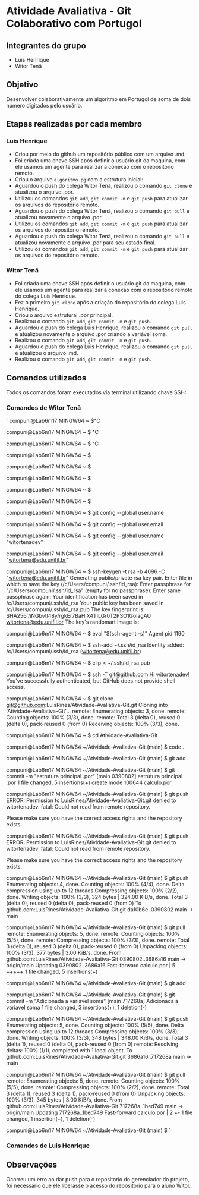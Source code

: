 # Atividade Avaliativa - Git Colaborativo com Portugol

## Integrantes do grupo
- Luis Henrique
- Witor Tenã

## Objetivo
Desenvolver colaborativamente um algoritmo em Portugol de soma de dois número digitados pelo usuário.

## Etapas realizadas por cada membro

### Luis Henrique
- Criou por meio do github um repositório público com um arquivo .md.
- Foi criada uma chave SSH após definir o usuário git da maquina, com ele usamos um agente para realizar a conexão com o repositório remoto.
- Criou o arquivo `algoritmo.pg` com a estrutura inicial:
- Aguardou o push do colega Witor Tenã, realizou o comando `git clone` e atualizou o arquivo .por.
- Utilizou os comandos `git add`, `git commit -m` e `git push` para atualizar os arquivos do repositório remoto.
- Aguardou o push do colega Witor Tenã, realizou o comando `git pull` e atualizou novamente o arquivo .por.
- Utilizou os comandos `git add`, `git commit -m` e `git push` para atualizar os arquivos do repositório remoto.
- Aguardou o push do colega Witor Tenã, realizou o comando `git pull` e atualizou novamente o arquivo .por para seu estado final.
- Utilizou os comandos `git add`, `git commit -m` e `git push` para atualizar os arquivos do repositório remoto.

### Witor Tenã
- Foi criada uma chave SSH após definir o usuário git da maquina, com ele usamos um agente para realizar a conexão com o repositório remoto do colega Luis Henrique.
- Fez o primeiro `git clone` após a criação do repositório do colega Luis Henrique.
- Criou o arquivo estrutural .por principal.
- Realizou o comando `git add`, `git commit -m` e `git push`.
- Aguardou o push do colega Luis Henrique, realizou o comando `git pull` e atualizou novamente o arquivo .por criando a variável soma.
- Realizou o comando `git add`, `git commit -m` e `git push`.
- Aguardou o push do colega Luis Henrique, realizou o comando `git pull` e atualizou o arquivo .md.
- Realizou o comando `git add`, `git commit -m` e `git push`.

## Comandos utilizados
Todos os comandos foram executados via terminal utilizando chave SSH:
### Comandos de Witor Tenã
`
compuni@Lab6m17 MINGW64 ~
$^C

compuni@Lab6m17 MINGW64 ~
$ ^C

compuni@Lab6m17 MINGW64 ~
$ ^C

compuni@Lab6m17 MINGW64 ~
$

compuni@Lab6m17 MINGW64 ~
$

compuni@Lab6m17 MINGW64 ~
$

compuni@Lab6m17 MINGW64 ~
$

compuni@Lab6m17 MINGW64 ~
$

compuni@Lab6m17 MINGW64 ~
$
git config --global user.name

compuni@Lab6m17 MINGW64 ~
$ git config --global user.email

compuni@Lab6m17 MINGW64 ~
$ git config --global user.name "witortenadev"

compuni@Lab6m17 MINGW64 ~
$ git config --global user.email "witortena@edu.unifil.br"

compuni@Lab6m17 MINGW64 ~
$ ssh-keygen -t rsa -b 4096 -C "witortena@edu.unifil.br"
Generating public/private rsa key pair.
Enter file in which to save the key (/c/Users/compuni/.ssh/id_rsa):
Enter passphrase for "/c/Users/compuni/.ssh/id_rsa" (empty for no passphrase):
Enter same passphrase again:
Your identification has been saved in /c/Users/compuni/.ssh/id_rsa
Your public key has been saved in /c/Users/compuni/.ssh/id_rsa.pub
The key fingerprint is:
SHA256:/iNGbvtl48y/rgkEr7BaHIX4TILGr0T2PSO1GolagAU witortena@edu.unifil.br
The key's randomart image is:

compuni@Lab6m17 MINGW64 ~
$ eval "$(ssh-agent -s)"
Agent pid 1190

compuni@Lab6m17 MINGW64 ~
$ ssh-add ~/.ssh/id_rsa
Identity added: /c/Users/compuni/.ssh/id_rsa (witortena@edu.unifil.br)

compuni@Lab6m17 MINGW64 ~
$ clip < ~/.ssh/id_rsa.pub

compuni@Lab6m17 MINGW64 ~
$ ssh -T git@github.com
Hi witortenadev! You've successfully authenticated, but GitHub does not provide shell access.

compuni@Lab6m17 MINGW64 ~
$ git clone git@github.com:LuisRines/Atividade-Avaliativa-Git.git
Cloning into 'Atividade-Avaliativa-Git'...
remote: Enumerating objects: 3, done.
remote: Counting objects: 100% (3/3), done.
remote: Total 3 (delta 0), reused 0 (delta 0), pack-reused 0 (from 0)
Receiving objects: 100% (3/3), done.

compuni@Lab6m17 MINGW64 ~
$ cd Atividade-Avaliativa-Git

compuni@Lab6m17 MINGW64 ~/Atividade-Avaliativa-Git (main)
$ code .

compuni@Lab6m17 MINGW64 ~/Atividade-Avaliativa-Git (main)
$ git add .

compuni@Lab6m17 MINGW64 ~/Atividade-Avaliativa-Git (main)
$ git commit -m "estrutura principal .por"
[main 0390802] estrutura principal .por
 1 file changed, 5 insertions(+)
 create mode 100644 calculo.por

compuni@Lab6m17 MINGW64 ~/Atividade-Avaliativa-Git (main)
$ git push
ERROR: Permission to LuisRines/Atividade-Avaliativa-Git.git denied to witortenadev.
fatal: Could not read from remote repository.

Please make sure you have the correct access rights
and the repository exists.

compuni@Lab6m17 MINGW64 ~/Atividade-Avaliativa-Git (main)
$ git push
ERROR: Permission to LuisRines/Atividade-Avaliativa-Git.git denied to witortenadev.
fatal: Could not read from remote repository.

Please make sure you have the correct access rights
and the repository exists.

compuni@Lab6m17 MINGW64 ~/Atividade-Avaliativa-Git (main)
$ git push
Enumerating objects: 4, done.
Counting objects: 100% (4/4), done.
Delta compression using up to 12 threads
Compressing objects: 100% (2/2), done.
Writing objects: 100% (3/3), 324 bytes | 324.00 KiB/s, done.
Total 3 (delta 0), reused 0 (delta 0), pack-reused 0 (from 0)
To github.com:LuisRines/Atividade-Avaliativa-Git.git
   da10b6e..0390802  main -> main

compuni@Lab6m17 MINGW64 ~/Atividade-Avaliativa-Git (main)
$ git pull
remote: Enumerating objects: 5, done.
remote: Counting objects: 100% (5/5), done.
remote: Compressing objects: 100% (3/3), done.
remote: Total 3 (delta 0), reused 3 (delta 0), pack-reused 0 (from 0)
Unpacking objects: 100% (3/3), 377 bytes | 3.00 KiB/s, done.
From github.com:LuisRines/Atividade-Avaliativa-Git
   0390802..3686a16  main       -> origin/main
Updating 0390802..3686a16
Fast-forward
 calculo.por | 5 +++++
 1 file changed, 5 insertions(+)

compuni@Lab6m17 MINGW64 ~/Atividade-Avaliativa-Git (main)
$ git add .

compuni@Lab6m17 MINGW64 ~/Atividade-Avaliativa-Git (main)
$ git commit -m "Adicionada a variavel soma"
[main 717268a] Adicionada a variavel soma
 1 file changed, 3 insertions(+), 1 deletion(-)

compuni@Lab6m17 MINGW64 ~/Atividade-Avaliativa-Git (main)
$ git push
Enumerating objects: 5, done.
Counting objects: 100% (5/5), done.
Delta compression using up to 12 threads
Compressing objects: 100% (3/3), done.
Writing objects: 100% (3/3), 348 bytes | 348.00 KiB/s, done.
Total 3 (delta 1), reused 0 (delta 0), pack-reused 0 (from 0)
remote: Resolving deltas: 100% (1/1), completed with 1 local object.
To github.com:LuisRines/Atividade-Avaliativa-Git.git
   3686a16..717268a  main -> main

compuni@Lab6m17 MINGW64 ~/Atividade-Avaliativa-Git (main)
$ git pull
remote: Enumerating objects: 5, done.
remote: Counting objects: 100% (5/5), done.
remote: Compressing objects: 100% (2/2), done.
remote: Total 3 (delta 1), reused 3 (delta 1), pack-reused 0 (from 0)
Unpacking objects: 100% (3/3), 345 bytes | 3.00 KiB/s, done.
From github.com:LuisRines/Atividade-Avaliativa-Git
   717268a..1bed749  main       -> origin/main
Updating 717268a..1bed749
Fast-forward
 calculo.por | 2 +-
 1 file changed, 1 insertion(+), 1 deletion(-)

compuni@Lab6m17 MINGW64 ~/Atividade-Avaliativa-Git (main)
$
`
### Comandos de Luis Henrique

## Observações
Ocorreu um erro ao dar push para o repositorio do gerenciador do projeto, foi necessário que ele liberasse o acesso do repositorio para o aluno Witor.
